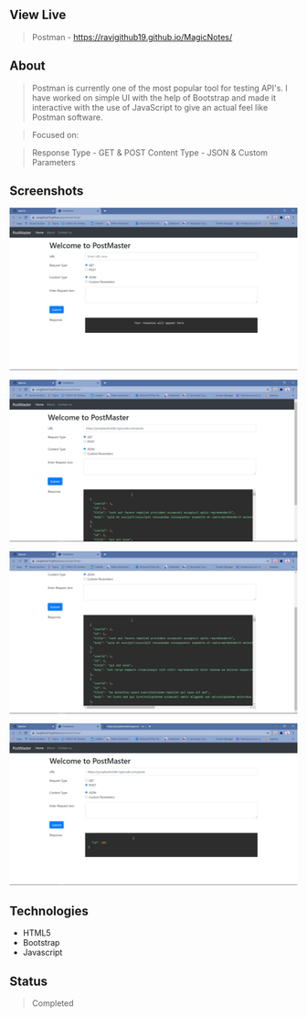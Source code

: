 ## View Live
> Postman - https://ravigithub19.github.io/MagicNotes/

## About
> Postman is currently one of the most popular tool for testing API's. I have worked on simple UI with the help of Bootstrap and made it interactive with the use of JavaScript to give an actual feel like Postman software.

>Focused on:

>Response Type - GET & POST
>Content Type - JSON & Custom Parameters

## Screenshots

![Example screenshot](img/02.png)<br>

![Example screenshot](img/03.png)<br>

![Example screenshot](img/04.png)<br>

![Example screenshot](img/05.png)<br>

## Technologies
* HTML5
* Bootstrap
* Javascript

## Status
> Completed
